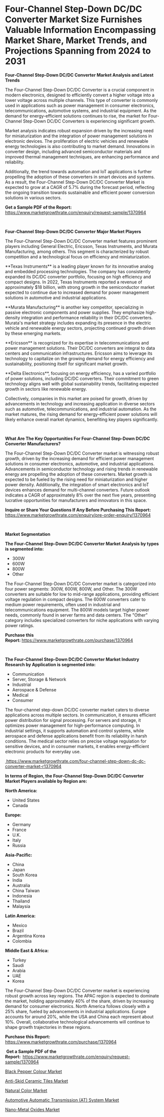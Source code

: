 <p><h1>Four-Channel Step-Down DC/DC Converter Market Size Furnishes Valuable Information Encompassing Market Share, Market Trends, and Projections Spanning from 2024 to 2031</h1></p><p><strong>Four-Channel Step-Down DC/DC Converter Market Analysis and Latest Trends</strong></p>
<p><p>The Four-Channel Step-Down DC/DC Converter is a crucial component in modern electronics, designed to efficiently convert a higher voltage into a lower voltage across multiple channels. This type of converter is commonly used in applications such as power management in consumer electronics, telecommunications, automotive systems, and industrial equipment. As the demand for energy-efficient solutions continues to rise, the market for Four-Channel Step-Down DC/DC Converters is experiencing significant growth.</p><p>Market analysis indicates robust expansion driven by the increasing need for miniaturization and the integration of power management solutions in electronic devices. The proliferation of electric vehicles and renewable energy technologies is also contributing to market demand. Innovations in converter design, including advanced semiconductor materials and improved thermal management techniques, are enhancing performance and reliability.</p><p>Additionally, the trend towards automation and IoT applications is further propelling the adoption of these converters in smart devices and systems. As a result, the Four-Channel Step-Down DC/DC Converter Market is expected to grow at a CAGR of 5.7% during the forecast period, reflecting the ongoing transition towards sustainable and efficient power conversion solutions in various sectors.</p></p>
<p><strong>Get a Sample PDF of the Report:&nbsp;</strong> <a href="https://www.marketgrowthrate.com/enquiry/request-sample/1370964">https://www.marketgrowthrate.com/enquiry/request-sample/1370964</a></p>
<p>&nbsp;</p>
<p><strong>Four-Channel Step-Down DC/DC Converter Major Market Players</strong></p>
<p><p>The Four-Channel Step-Down DC/DC Converter market features prominent players including General Electric, Ericsson, Texas Instruments, and Murata Manufacturing, among others. This segment is characterized by robust competition and a technological focus on efficiency and miniaturization.</p><p>**Texas Instruments** is a leading player known for its innovative analog and embedded processing technologies. The company has consistently expanded its DC/DC converter portfolio, focusing on high efficiency and compact designs. In 2022, Texas Instruments reported a revenue of approximately $18 billion, with strong growth in the semiconductor market expected to continue due to increased demand for power management solutions in automotive and industrial applications.</p><p>**Murata Manufacturing** is another key competitor, specializing in passive electronic components and power supplies. They emphasize high-density integration and performance reliability in their DC/DC converters. Murata's market strategy includes expanding its presence in the electric vehicle and renewable energy sectors, projecting continued growth driven by these emerging markets.</p><p>**Ericsson** is recognized for its expertise in telecommunications and power management solutions. Their DC/DC converters are integral to data centers and communication infrastructures. Ericsson aims to leverage its technology to capitalize on the growing demand for energy efficiency and sustainability, positioning itself for significant market growth.</p><p>**Delta Electronics**, focusing on energy efficiency, has a varied portfolio of power solutions, including DC/DC converters. Their commitment to green technology aligns well with global sustainability trends, facilitating expected growth in sectors like renewable energy.</p><p>Collectively, companies in this market are poised for growth, driven by advancements in technology and increasing application in diverse sectors such as automotive, telecommunications, and industrial automation. As the market matures, the rising demand for energy-efficient power solutions will likely enhance overall market dynamics, benefiting key players significantly.</p></p>
<p>&nbsp;</p>
<p><strong>What Are The Key Opportunities For Four-Channel Step-Down DC/DC Converter Manufacturers?</strong></p>
<p><p>The Four-Channel Step-Down DC/DC Converter market is witnessing robust growth, driven by the increasing demand for efficient power management solutions in consumer electronics, automotive, and industrial applications. Advancements in semiconductor technology and rising trends in renewable energy are propelling the adoption of these converters. Market growth is expected to be fueled by the rising need for miniaturization and higher power density. Additionally, the integration of smart electronics and IoT devices enhances demand for multi-channel converters. Future outlook indicates a CAGR of approximately 8% over the next five years, presenting lucrative opportunities for manufacturers and innovators in this space.</p></p>
<p><strong>Inquire or Share Your Questions If Any Before Purchasing This Report:</strong> <a href="https://www.marketgrowthrate.com/enquiry/pre-order-enquiry/1370964">https://www.marketgrowthrate.com/enquiry/pre-order-enquiry/1370964</a></p>
<p>&nbsp;</p>
<p><strong>Market Segmentation</strong></p>
<p><strong>The Four-Channel Step-Down DC/DC Converter Market Analysis by types is segmented into:</strong></p>
<p><ul><li>300W</li><li>600W</li><li>800W</li><li>Other</li></ul></p>
<p><p>The Four-Channel Step-Down DC/DC Converter market is categorized into four power segments: 300W, 600W, 800W, and Other. The 300W converters are suitable for low to mid-range applications, providing efficient voltage regulation in compact designs. The 600W converters cater to medium power requirements, often used in industrial and telecommunications equipment. The 800W models target higher power needs, commonly found in server farms and data centers. The "Other" category includes specialized converters for niche applications with varying power ratings.</p></p>
<p><strong>Purchase this Report:&nbsp;</strong><a href="https://www.marketgrowthrate.com/purchase/1370964">https://www.marketgrowthrate.com/purchase/1370964</a></p>
<p>&nbsp;</p>
<p><strong>The Four-Channel Step-Down DC/DC Converter Market Industry Research by Application is segmented into:</strong></p>
<p><ul><li>Communication</li><li>Server, Storage & Network</li><li>Industrial</li><li>Aerospace & Defense</li><li>Medical</li><li>Consumer</li></ul></p>
<p><p>The four-channel step-down DC/DC converter market caters to diverse applications across multiple sectors. In communication, it ensures efficient power distribution for signal processing. For servers and storage, it optimizes power management for high-performance computing. In industrial settings, it supports automation and control systems, while aerospace and defense applications benefit from its reliability in harsh conditions. The medical sector relies on precise voltage regulation for sensitive devices, and in consumer markets, it enables energy-efficient electronic products for everyday use.</p></p>
<p><a href="https://www.marketgrowthrate.com/four-channel-step-down-dc-dc-converter-market-r1370964">&nbsp;https://www.marketgrowthrate.com/four-channel-step-down-dc-dc-converter-market-r1370964</a></p>
<p><strong>In terms of Region, the Four-Channel Step-Down DC/DC Converter Market Players available by Region are:</strong></p>
<p>
    <p> <strong> North America: </strong>
        <ul>
            <li>United States</li>
            <li>Canada</li>
        </ul>
        </p> 
    <p> <strong> Europe: </strong>
        <ul>
            <li>Germany</li>
            <li>France</li>
            <li>U.K.</li>
            <li>Italy</li>
            <li>Russia</li>
        </ul>
        </p> 
    <p> <strong> Asia-Pacific: </strong>
        <ul>
            <li>China</li>
            <li>Japan</li>
            <li>South Korea</li>
            <li>India</li>
            <li>Australia</li>
            <li>China Taiwan</li>
            <li>Indonesia</li>
            <li>Thailand</li>
            <li>Malaysia</li>
        </ul>
        </p> 
    <p> <strong> Latin America: </strong>
        <ul>
            <li>Mexico</li>
            <li>Brazil</li>
            <li>Argentina Korea</li>
            <li>Colombia</li>
        </ul>
        </p> 
    <p> <strong> Middle East & Africa: </strong>
        <ul>
            <li>Turkey</li>
            <li>Saudi</li>
            <li>Arabia</li>
            <li>UAE</li>
            <li>Korea</li>
        </ul>
    </p>
    </p>
<p><p>The Four-Channel Step-Down DC/DC Converter market is experiencing robust growth across key regions. The APAC region is expected to dominate the market, holding approximately 40% of the share, driven by increasing demand for consumer electronics. North America follows closely with a 25% share, fueled by advancements in industrial applications. Europe accounts for around 20%, while the USA and China each represent about 10%. Overall, collaborative technological advancements will continue to shape growth trajectories in these regions.</p></p>
<p><strong>Purchase this Report: </strong><a href="https://www.marketgrowthrate.com/purchase/1370964">https://www.marketgrowthrate.com/purchase/1370964</a></p>
<p>&nbsp;<strong>Get a Sample PDF of the Report:&nbsp;&nbsp;</strong><a href="https://www.marketgrowthrate.com/enquiry/request-sample/1370964">https://www.marketgrowthrate.com/enquiry/request-sample/1370964</a></p>
<p><strong></strong></p>
<p><p><a href="https://www.linkedin.com/pulse/black-pepper-colour-market-trends-regional-insights-forecasted-bokcf">Black Pepper Colour Market</a></p><p><a href="https://issuu.com/reportprime-2/docs/anti-skid-ceramic-tiles-market-size_3148a23dec6d8c">Anti-Skid Ceramic Tiles Market</a></p><p><a href="https://www.linkedin.com/pulse/global-natural-color-market-size-expected-experience-cagr-fhrzf">Natural Color Market</a></p><p><a href="https://medium.com/@josephinemcguire65/automotive-automatic-transmission-at-system-industry-analysis-report-its-market-size-growing-096a21ee3fa6?postPublishedType=repub">Automotive Automatic Transmission (AT) System Market</a></p><p><a href="https://issuu.com/reportprime-2/docs/nano-metal-oxides-market-size-2030._a3f913a32e185d">Nano-Metal Oxides Market</a></p></p>